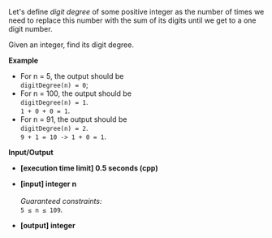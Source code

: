 Let's define _digit degree_ of some positive integer as the number of times we need to replace this number with the sum of its digits until we get to a one digit number.

Given an integer, find its digit degree.

__Example__

+ For n = 5, the output should be<br>`digitDegree(n) = 0`;<br>
+ For n = 100, the output should be<br>`digitDegree(n) = 1`.<br>`1 + 0 + 0 = 1`.
+ For n = 91, the output should be<br>`digitDegree(n) = 2`.<br>`9 + 1 = 10 -> 1 + 0 = 1`.

__Input/Output__

+ __[execution time limit] 0.5 seconds (cpp)__

+ __[input] integer n__<br><br>_Guaranteed constraints:_<br>`5 ≤ n ≤ 109`.

+ __[output] integer__
